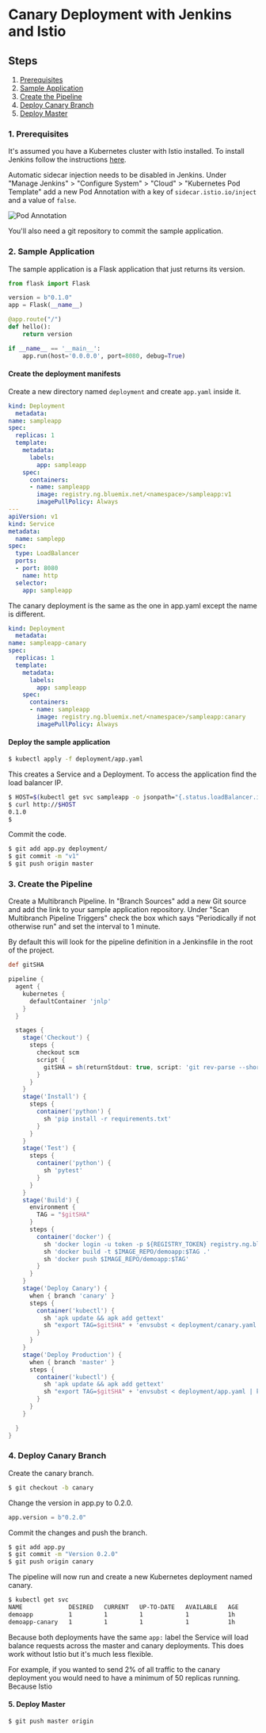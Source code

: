 # Canary Deployment with Jenkins and Istio

## Steps

1. [Prerequisites](#1-prerequisites)
2. [Sample Application](#2-sample-application)
3. [Create the Pipeline](#3-create-the-pipeline)
4. [Deploy Canary Branch](#4-deploy-canary-branch)
5. [Deploy Master](#5-deploy-master)

### 1. Prerequisites

It's assumed you have a Kubernetes cluster with Istio installed. To install
Jenkins follow the instructions [here](...).

Automatic sidecar injection needs to be disabled in Jenkins.
Under "Manage Jenkins" > "Configure System" > "Cloud" > "Kubernetes Pod Template"
add a new Pod Annotation with a key of `sidecar.istio.io/inject` and a value of
`false`.

![Pod Annotation](images/annotation.png)

You'll also need a git repository to commit the sample application.

### 2. Sample Application
The sample application is a Flask application that just returns its version.

```python
from flask import Flask

version = b"0.1.0"
app = Flask(__name__)

@app.route("/")
def hello():
    return version

if __name__ == '__main__':
    app.run(host='0.0.0.0', port=8080, debug=True)
```

#### Create the deployment manifests

Create a new directory named `deployment` and create `app.yaml` inside it.

```yaml
kind: Deployment
  metadata:
name: sampleapp
spec:
  replicas: 1
  template:
    metadata:
      labels:
        app: sampleapp
    spec:
      containers:
      - name: sampleapp
        image: registry.ng.bluemix.net/<namespace>/sampleapp:v1
        imagePullPolicy: Always
---
apiVersion: v1
kind: Service
metadata:
  name: samplepp
spec:
  type: LoadBalancer
  ports:
  - port: 8080
    name: http
  selector:
    app: sampleapp
```

The canary deployment is the same as the one in app.yaml except the name is
different.

```yaml
kind: Deployment
  metadata:
name: sampleapp-canary
spec:
  replicas: 1
  template:
    metadata:
      labels:
        app: sampleapp
    spec:
      containers:
      - name: sampleapp
        image: registry.ng.bluemix.net/<namespace>/sampleapp:canary
        imagePullPolicy: Always
```

#### Deploy the sample application

```bash
$ kubectl apply -f deployment/app.yaml
```
This creates a Service and a Deployment. To access the application find the
load balancer IP.

```bash
$ HOST=$(kubectl get svc sampleapp -o jsonpath="{.status.loadBalancer.ingress[0].ip}")
$ curl http://$HOST
0.1.0
$
```

Commit the code.

```bash
$ git add app.py deployment/
$ git commit -m "v1"
$ git push origin master
```

### 3. Create the Pipeline
Create a Multibranch Pipeline. In "Branch Sources" add a new Git source and add
the link to your sample application repository. Under "Scan Multibranch
Pipeline Triggers" check the box which says "Periodically if not otherwise run"
and set the interval to 1 minute.

By default this will look for the pipeline definition in a Jenkinsfile in the
root of the project.

```groovy
def gitSHA

pipeline {
  agent {
    kubernetes {
      defaultContainer 'jnlp'
    }
  }

  stages {
    stage('Checkout') {
      steps {
        checkout scm
        script {
          gitSHA = sh(returnStdout: true, script: 'git rev-parse --short HEAD')
        }
      }
    }
    stage('Install') {
      steps {
        container('python') {
          sh 'pip install -r requirements.txt'
        }
      }
    }
    stage('Test') {
      steps {
        container('python') {
          sh 'pytest'
        }
      }
    }
    stage('Build') {
      environment {
        TAG = "$gitSHA"
      }
      steps {
        container('docker') {
          sh 'docker login -u token -p ${REGISTRY_TOKEN} registry.ng.bluemix.net'
          sh 'docker build -t $IMAGE_REPO/demoapp:$TAG .'
          sh 'docker push $IMAGE_REPO/demoapp:$TAG'
        }
      }
    }
    stage('Deploy Canary') {
      when { branch 'canary' }
      steps {
        container('kubectl') {
          sh 'apk update && apk add gettext'
          sh "export TAG=$gitSHA" + 'envsubst < deployment/canary.yaml | kubectl apply -f -'
        }
      }
    }
    stage('Deploy Production') {
      when { branch 'master' }
      steps {
        container('kubectl') {
          sh 'apk update && apk add gettext'
          sh "export TAG=$gitSHA" + 'envsubst < deployment/app.yaml | kubectl apply -f -'
        }
      }
    }

  }
}

```

### 4. Deploy Canary Branch

Create the canary branch.
```bash
$ git checkout -b canary
```

Change the version in app.py to 0.2.0.

```python
app.version = b"0.2.0"
```

Commit the changes and push the branch.

```bash
$ git add app.py
$ git commit -m "Version 0.2.0"
$ git push origin canary
```
The pipeline will now run and create a new Kubernetes deployment named canary.

```bash
$ kubectl get svc
NAME             DESIRED   CURRENT   UP-TO-DATE   AVAILABLE   AGE
demoapp          1         1         1            1           1h
demoapp-canary   1         1         1            1           1h
```

Because both deployments have the same `app:` label the Service will load
balance requests across the master and canary deployments. This does work
without Istio but it's much less flexible.

For example, if you wanted to send 2% of all traffic to the canary deployment
you would need to have a minimum of 50 replicas running. Because Istio

#### 5. Deploy Master

```bash
$ git push master origin
```
